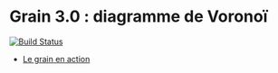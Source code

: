 Grain 3.0 : diagramme de Voronoï
================================

[![Build Status](https://travis-ci.org/InriaMecsci/voronoi-diagramme.png?branch=master)](https://travis-ci.org/InriaMecsci/voronoi-diagramme)

* [Le grain en action](http://inriamecsci.github.com/#!/grains/voronoi-diagramme)
